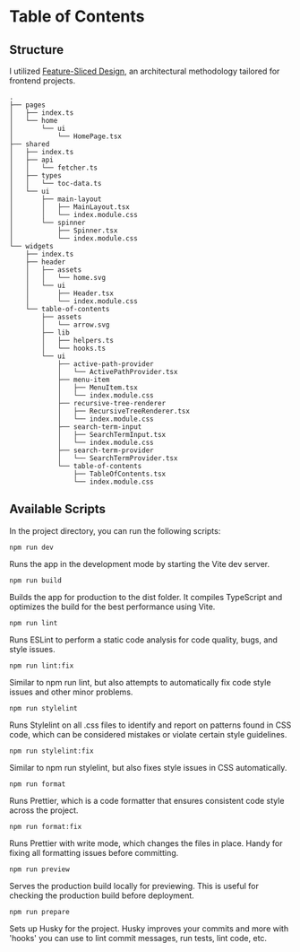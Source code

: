 # Table of Contents

## Structure

I utilized [Feature-Sliced Design](https://feature-sliced.design/), an architectural methodology tailored for frontend projects.

```
.
├── pages
│   ├── index.ts
│   └── home
│       └── ui
│           └── HomePage.tsx
├── shared
│   ├── index.ts
│   ├── api
│   │   └── fetcher.ts
│   ├── types
│   │   └── toc-data.ts
│   └── ui
│       ├── main-layout
│       │   ├── MainLayout.tsx
│       │   └── index.module.css
│       └── spinner
│           ├── Spinner.tsx
│           └── index.module.css
└── widgets
    ├── index.ts
    ├── header
    │   ├── assets
    │   │   └── home.svg
    │   └── ui
    │       ├── Header.tsx
    │       └── index.module.css
    └── table-of-contents
        ├── assets
        │   └── arrow.svg
        ├── lib
        │   ├── helpers.ts
        │   └── hooks.ts
        └── ui
            ├── active-path-provider
            │   └── ActivePathProvider.tsx
            ├── menu-item
            │   ├── MenuItem.tsx
            │   └── index.module.css
            ├── recursive-tree-renderer
            │   ├── RecursiveTreeRenderer.tsx
            │   └── index.module.css
            ├── search-term-input
            │   ├── SearchTermInput.tsx
            │   └── index.module.css
            ├── search-term-provider
            │   └── SearchTermProvider.tsx
            └── table-of-contents
                ├── TableOfContents.tsx
                └── index.module.css
```

## Available Scripts

In the project directory, you can run the following scripts:

`npm run dev`

Runs the app in the development mode by starting the Vite dev server.

`npm run build`

Builds the app for production to the dist folder. It compiles TypeScript and optimizes the build for the best performance using Vite.

`npm run lint`

Runs ESLint to perform a static code analysis for code quality, bugs, and style issues.

`npm run lint:fix`

Similar to npm run lint, but also attempts to automatically fix code style issues and other minor problems.

`npm run stylelint`

Runs Stylelint on all .css files to identify and report on patterns found in CSS code, which can be considered mistakes or violate certain style guidelines.

`npm run stylelint:fix`

Similar to npm run stylelint, but also fixes style issues in CSS automatically.

`npm run format`

Runs Prettier, which is a code formatter that ensures consistent code style across the project.

`npm run format:fix`

Runs Prettier with write mode, which changes the files in place. Handy for fixing all formatting issues before committing.

`npm run preview`

Serves the production build locally for previewing. This is useful for checking the production build before deployment.

`npm run prepare`

Sets up Husky for the project. Husky improves your commits and more with 'hooks' you can use to lint commit messages, run tests, lint code, etc.
